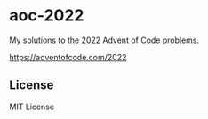 # aoc-2022

My solutions to the 2022 Advent of Code problems.

https://adventofcode.com/2022

## License

MIT License
